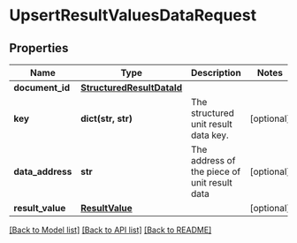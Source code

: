 # UpsertResultValuesDataRequest


## Properties
Name | Type | Description | Notes
------------ | ------------- | ------------- | -------------
**document_id** | [**StructuredResultDataId**](StructuredResultDataId.md) |  | 
**key** | **dict(str, str)** | The structured unit result data key. | [optional] 
**data_address** | **str** | The address of the piece of unit result data | [optional] 
**result_value** | [**ResultValue**](ResultValue.md) |  | [optional] 

[[Back to Model list]](../README.md#documentation-for-models) [[Back to API list]](../README.md#documentation-for-api-endpoints) [[Back to README]](../README.md)


